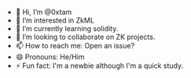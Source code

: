 - 👋 Hi, I’m @0xtam
- 👀 I’m interested in ZkML
- 🌱 I’m currently learning solidity.
- 💞️ I’m looking to collaborate on ZK projects.
- 📫 How to reach me: Open an issue?
- 😄 Pronouns: He/Him
- ⚡ Fun fact: I'm a newbie although I'm a quick study.

<!---
0xtam/0xtam is a ✨ special ✨ repository because its `README.md` (this file) appears on your GitHub profile.
You can click the Preview link to take a look at your changes.
--->
